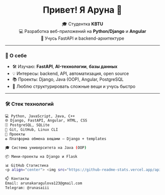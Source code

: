 <h1 align="center">Привет! Я Аруна 👋</h1>

<p align="center">
  🎓 Студентка <strong>KBTU</strong> <br>
  💻 Разработка веб-приложений на <strong>Python/Django</strong> и <strong>Angular</strong> <br>
  🚀 Учусь FastAPI и backend-архитектуре
</p>

---

### 🧠 О себе

- 🛠 Изучаю: **FastAPI**, **AI-технологии**, **базы данных**
- 💡 Интересы: backend, API, автоматизация, open source
- 📚 Проекты: Django, Java (OOP), Angular, PostgreSQL
- 🧩 Люблю структурировать сложные вещи и учусь быстро

---

### 🛠 Стек технологий

```bash
💻 Python, JavaScript, Java, C++
🌐 Django, FastAPI, Angular, HTML, CSS
🗄 PostgreSQL, SQLite
🔧 Git, GitHub, Linux CLI
📌 Проекты
♻️ Платформа обмена вещами — Django + templates

🎓 Система университета на Java (OOP)

📦 Мини-проекты на Django и Flask

📊 GitHub Статистика
<p align="center"> <img src="https://github-readme-stats.vercel.app/api?username=runasaiii&show_icons=true&theme=tokyonight&hide=contribs&count_private=true" height="180"/> <img src="https://github-readme-stats.vercel.app/api/top-langs/?username=runasaiii&layout=compact&theme=tokyonight" height="180"/> </p>

📫 Контакты
Email: arunakaragulova123@gmail.com
Telegram: @runasaiii
